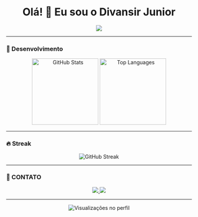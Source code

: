 <h1 align="center">Olá! 👋 Eu sou o Divansir Junior</h1>

<p align="center">
  <img src="https://readme-typing-svg.demolab.com?font=Fira+Code&size=22&pause=1000&color=F75C7E&center=true&vCenter=true&width=435&lines=Bem-vindo+ao+meu+perfil!;+Java+%7C+Spring+Boot+%7C+API+REST" />
</p>

---

### 🚀 Desenvolvimento

<p align="center">
  <img src="https://github-readme-stats.vercel.app/api?username=Divansir-Junior&show_icons=true&theme=dracula&hide_border=true&bg_color=181424&cache" alt="GitHub Stats" height="180"/>
  <img src="https://github-readme-stats.vercel.app/api/top-langs/?username=Divansir-Junior&layout=compact&theme=dracula&hide_border=true&bg_color=181424&cache_seconds=1" alt="Top Languages" height="180"/>
</p>

---

### 🔥 Streak 

<p align="center">
  <img src="https://streak-stats.demolab.com?user=Divansir-Junior&theme=dracula&hide_border=true&background=181424" alt="GitHub Streak" />
</p>

---

### 🤝 CONTATO

<div align="center">
  <a href="https://mail.google.com/mail/?view=cm&fs=1&to=scrobutj@gmail.com" target="_blank">
    <img src="https://img.shields.io/badge/Gmail-EA4335?style=for-the-badge&logo=Gmail&logoColor=white" />
  </a>

  <a href="https://www.linkedin.com/in/divonsir-scrobut" target="_blank">
    <img src="https://img.shields.io/badge/LinkedIn-0A66C2?style=for-the-badge&logo=linkedin&logoColor=white" />
  </a>
</div>

---

<p align="center">
  <img src="https://komarev.com/ghpvc/?username=Divansir-Junior&color=blueviolet" alt="Visualizações no perfil" />
</p>
